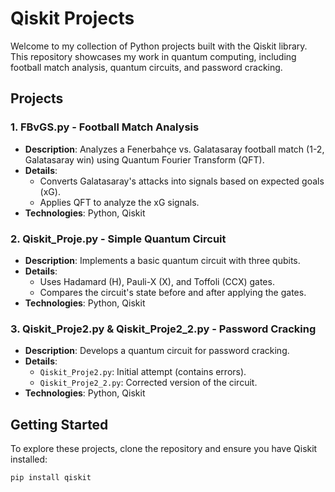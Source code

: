 # Qiskit Projects

Welcome to my collection of Python projects built with the Qiskit library. This repository showcases my work in quantum computing, including football match analysis, quantum circuits, and password cracking.

## Projects

### 1. FBvGS.py - Football Match Analysis
- **Description**: Analyzes a Fenerbahçe vs. Galatasaray football match (1-2, Galatasaray win) using Quantum Fourier Transform (QFT).
- **Details**: 
  - Converts Galatasaray's attacks into signals based on expected goals (xG).
  - Applies QFT to analyze the xG signals.
- **Technologies**: Python, Qiskit

### 2. Qiskit_Proje.py - Simple Quantum Circuit
- **Description**: Implements a basic quantum circuit with three qubits.
- **Details**:
  - Uses Hadamard (H), Pauli-X (X), and Toffoli (CCX) gates.
  - Compares the circuit's state before and after applying the gates.
- **Technologies**: Python, Qiskit

### 3. Qiskit_Proje2.py & Qiskit_Proje2_2.py - Password Cracking
- **Description**: Develops a quantum circuit for password cracking.
- **Details**:
  - `Qiskit_Proje2.py`: Initial attempt (contains errors).
  - `Qiskit_Proje2_2.py`: Corrected version of the circuit.
- **Technologies**: Python, Qiskit

## Getting Started
To explore these projects, clone the repository and ensure you have Qiskit installed:
```bash
pip install qiskit
